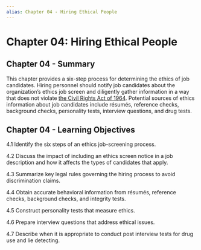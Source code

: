 ```yaml
---
alias: Chapter 04 - Hiring Ethical People
---
```

# Chapter 04: Hiring Ethical People

## Chapter 04 - Summary

This chapter provides a six-step process for determining the ethics of job candidates. Hiring personnel should notify job candidates about the organization’s ethics job screen and diligently gather information in a way that does not violate [the Civil Rights Act of 1964](../_inbox/The%20Civil%20Rights%20Act%20of%201964.md). Potential sources of ethics information about job candidates include résumés, reference checks, background checks, personality tests, interview questions, and drug tests.

## Chapter 04 - Learning Objectives

4.1 Identify the six steps of an ethics job-screening process.

4.2 Discuss the impact of including an ethics screen notice in a job description and how it affects the types of candidates that apply.

4.3 Summarize key legal rules governing the hiring process to avoid discrimination claims.

4.4 Obtain accurate behavioral information from résumés, reference checks, background checks, and integrity tests.

4.5 Construct personality tests that measure ethics.

4.6 Prepare interview questions that address ethical issues.

4.7 Describe when it is appropriate to conduct post interview tests for drug use and lie detecting.

